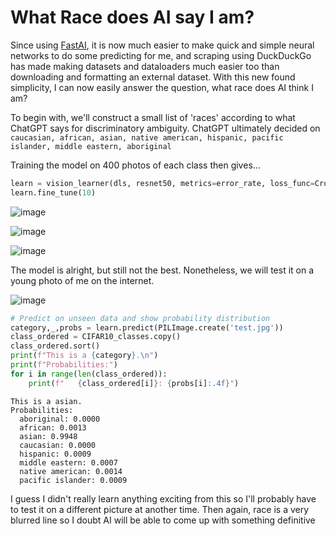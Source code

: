 # What Race does AI say I am?

Since using [FastAI](https://github.com/fastai/fastai), it is now much easier to make quick and simple neural networks to do some predicting for me, and scraping using DuckDuckGo has made making datasets and dataloaders much easier too than downloading and formatting an external dataset. With this new found simplicity, I can now easily answer the question, what race does AI think I am?

To begin with, we'll construct a small list of 'races' according to what ChatGPT says for discriminatory ambiguity. ChatGPT ultimately decided on `caucasian, african, asian, native american, hispanic, pacific islander, middle eastern, aboriginal`

Training the model on 400 photos of each class then gives...

```python
learn = vision_learner(dls, resnet50, metrics=error_rate, loss_func=CrossEntropyLossFlat())
learn.fine_tune(10)
```
![image](https://github.com/etwaugh/etwaugh.github.io/assets/114034917/f2b01e55-3c70-4263-99e8-a94e5a6641b3)

![image](https://github.com/etwaugh/etwaugh.github.io/assets/114034917/47a2de56-0451-43e3-9052-9fee36683b9f)

![image](https://github.com/etwaugh/etwaugh.github.io/assets/114034917/51f6fe1f-e060-4519-bc8f-1518a3f239aa)

The model is alright, but still not the best. Nonetheless, we will test it on a young photo of me on the internet.

![image](https://github.com/etwaugh/etwaugh.github.io/assets/114034917/4d1014ed-3623-4e84-9d2d-37062f6885c8)

```python
# Predict on unseen data and show probability distribution
category,_,probs = learn.predict(PILImage.create('test.jpg'))
class_ordered = CIFAR10_classes.copy()
class_ordered.sort()
print(f"This is a {category}.\n")
print(f"Probabilities:")
for i in range(len(class_ordered)):
    print(f"   {class_ordered[i]}: {probs[i]:.4f}")
```
    This is a asian.
    Probabilities:
      aboriginal: 0.0000
      african: 0.0013
      asian: 0.9948
      caucasian: 0.0000
      hispanic: 0.0009
      middle eastern: 0.0007
      native american: 0.0014
      pacific islander: 0.0009

I guess I didn't really learn anything exciting from this so I'll probably have to test it on a different picture at another time. Then again, race is a very blurred line so I doubt AI will be able to come up with something definitive

